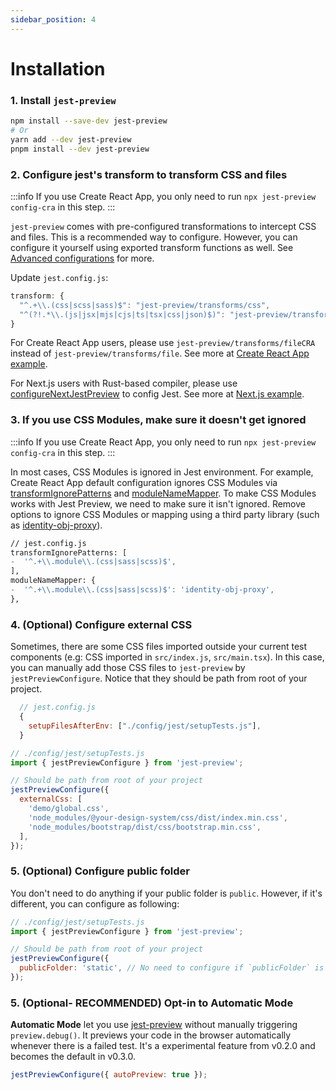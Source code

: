 ```yaml
---
sidebar_position: 4
---
```


# Installation

### 1. Install `jest-preview`

```bash
npm install --save-dev jest-preview
# Or
yarn add --dev jest-preview
pnpm install --dev jest-preview
```

### 2. Configure jest's transform to transform CSS and files

:::info
If you use Create React App, you only need to run `npx jest-preview config-cra` in this step.
:::

`jest-preview` comes with pre-configured transformations to intercept CSS and files. This is a recommended way to configure. However, you can configure it yourself using exported transform functions as well. See [Advanced configurations](#advanced-configurations) for more.

Update `jest.config.js`:

```js
transform: {
  "^.+\\.(css|scss|sass)$": "jest-preview/transforms/css",
  "^(?!.*\\.(js|jsx|mjs|cjs|ts|tsx|css|json)$)": "jest-preview/transforms/file",
}
```

For Create React App users, please use `jest-preview/transforms/fileCRA` instead of `jest-preview/transforms/file`. See more at [Create React App example](/docs/examples/create-react-app).

For Next.js users with Rust-based compiler, please use [configureNextJestPreview](/docs/api/configureNextJestPreview) to config Jest. See more at [Next.js example](https://github.com/nvh95/jest-preview/tree/main/examples/nextjs).

### 3. If you use CSS Modules, make sure it doesn't get ignored

:::info
If you use Create React App, you only need to run `npx jest-preview config-cra` in this step.
:::

In most cases, CSS Modules is ignored in Jest environment. For example, Create React App default configuration ignores CSS Modules via [transformIgnorePatterns](https://github.com/facebook/create-react-app/blob/63bba07d584a769cfaf7699e0aab92ed99c3c57e/packages/react-scripts/scripts/utils/createJestConfig.js#L53) and [moduleNameMapper](https://github.com/facebook/create-react-app/blob/63bba07d584a769cfaf7699e0aab92ed99c3c57e/packages/react-scripts/scripts/utils/createJestConfig.js#L58). To make CSS Modules works with Jest Preview, we need to make sure it isn't ignored. Remove options to ignore CSS Modules or mapping using a third party library (such as [identity-obj-proxy](https://github.com/keyz/identity-obj-proxy)).

```diff
// jest.config.js
transformIgnorePatterns: [
-  '^.+\\.module\\.(css|sass|scss)$',
],
moduleNameMapper: {
-  '^.+\\.module\\.(css|sass|scss)$': 'identity-obj-proxy',
},
```

### 4. (Optional) Configure external CSS

Sometimes, there are some CSS files imported outside your current test components (e.g: CSS imported in `src/index.js`, `src/main.tsx`). In this case, you can manually add those CSS files to `jest-preview` by `jestPreviewConfigure`. Notice that they should be path from root of your project.

```js
  // jest.config.js
  {
    setupFilesAfterEnv: ["./config/jest/setupTests.js"],
  }
```

```js
// ./config/jest/setupTests.js
import { jestPreviewConfigure } from 'jest-preview';

// Should be path from root of your project
jestPreviewConfigure({
  externalCss: [
    'demo/global.css',
    'node_modules/@your-design-system/css/dist/index.min.css',
    'node_modules/bootstrap/dist/css/bootstrap.min.css',
  ],
});
```

### 5. (Optional) Configure public folder

You don't need to do anything if your public folder is `public`. However, if it's different, you can configure as following:

<!-- To add Common public directories as msw does
 when we have a dedicated docs site. https://mswjs.io/docs/getting-started/integrate/browser#where-is-my-public-directory -->

```js
// ./config/jest/setupTests.js
import { jestPreviewConfigure } from 'jest-preview';

// Should be path from root of your project
jestPreviewConfigure({
  publicFolder: 'static', // No need to configure if `publicFolder` is `public`
});
```

### 5. (Optional- RECOMMENDED) Opt-in to Automatic Mode

**Automatic Mode** let you use [jest-preview](https://www.npmjs.com/package/jest-preview) without manually triggering `preview.debug()`. It previews your code in the browser automatically whenever there is a failed test. It's a experimental feature from v0.2.0 and becomes the default in v0.3.0.

```js
jestPreviewConfigure({ autoPreview: true });
```
